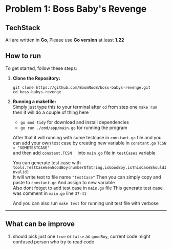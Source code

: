 
# Problem 1: Boss Baby's Revenge

## TechStack
All are written in **Go**,
Please use **Go version** at least **1.22**


## How to run

To get started, follow these steps:

1. **Clone the Repository:**
   ```
   git clone https://github.com/BoomNooB/boss-babys-revenge.git
   cd boss-babys-revenge
   ```
   

4. **Running a makefile:**\
   Simply just type this to your terminal after `cd` from step one
   `make run`
   then it will do a couple of thing here
   - `go mod tidy` for download and install dependencies  
   - `go run ./cmd/app/main.go` for running the program
  
	After that it will running with some testcase in `constant.go` file 
	and you can add your own test case by creating new variable in  `constant.go`
   `TCSN = "SOMETESTCASE"`  	
	and then add `constant.TCSN  ` into `main.go` file in `testCases` variable
	
    You can generate test case with 
    `tools.TestCaseGenGoodBoy(numberOfString,isGoodBoy,isThisCaseShouldInvalid)`  
    It will write text to file name `"testCase"`
    Then you can simply copy and paste to `constant.go` 
    And assign to new variable  
    Also dont fotget to add test case in `main.go` file
    This generate test case was comment in `main.go` line `37-41`

   And you can also run `make test` for running unit test file with verbose

---
## What can be improve
1. should pick just one `true` or `false` as `goodBoy`, current code might confused person who try to read code